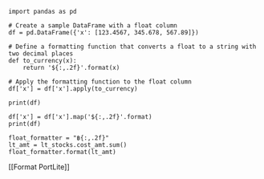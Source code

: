 
	import pandas as pd
	
	# Create a sample DataFrame with a float column
	df = pd.DataFrame({'x': [123.4567, 345.678, 567.89]})
	
	# Define a formatting function that converts a float to a string with two decimal places
	def to_currency(x):
	    return '${:,.2f}'.format(x)
	
	# Apply the formatting function to the float column
	df['x'] = df['x'].apply(to_currency)
	
	print(df)

	df['x'] = df['x'].map('${:,.2f}'.format)
	print(df)

	float_formatter = "฿{:,.2f}"
	lt_amt = lt_stocks.cost_amt.sum()
	float_formatter.format(lt_amt)


[[Format PortLite]]
